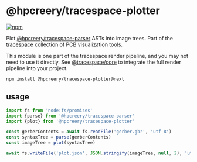 # @hpcreery/tracespace-plotter

[![npm][npm badge]][npm package]

Plot [@hpcreery/tracespace-parser][] ASTs into image trees. Part of the [tracespace][] collection of PCB visualization tools.

This module is one part of the tracespace render pipeline, and you may not need to use it directly. See [@tracespace/core][] to integrate the full render pipeline into your project.

```shell
npm install @hpcreery/tracespace-plotter@next
```

[tracespace]: https://github.com/tracespace/tracespace
[@hpcreery/tracespace-parser]: ../parser
[@tracespace/core]: ../core
[npm package]: https://www.npmjs.com/package/@hpcreery/tracespace-plotter/v/next
[npm badge]: https://img.shields.io/npm/v/@hpcreery/tracespace-plotter/next?style=flat-square

## usage

```js
import fs from 'node:fs/promises'
import {parse} from '@hpcreery/tracespace-parser'
import {plot} from '@hpcreery/tracespace-plotter'

const gerberContents = await fs.readFile('gerber.gbr', 'utf-8')
const syntaxTree = parse(gerberContents)
const imageTree = plot(syntaxTree)

await fs.writeFile('plot.json', JSON.stringify(imageTree, null, 2), 'utf-8')
```
